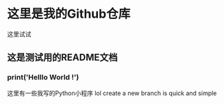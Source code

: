 # 这里是我的Github仓库 
这里试试
## 这是测试用的README文档
### print('Helllo World !')
这里有一些我写的Python小程序
lol
create a new branch is quick and simple
